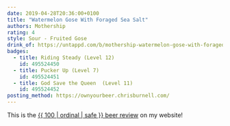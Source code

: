 ```yaml
---
date: 2019-04-28T20:36:00+0100
title: "Watermelon Gose With Foraged Sea Salt"
authors: Mothership
rating: 4
style: Sour - Fruited Gose
drink_of: https://untappd.com/b/mothership-watermelon-gose-with-foraged-sea-salt/3168769
badges:
  - title: Riding Steady (Level 12)
    id: 495524450
  - title: Pucker Up (Level 7)
    id: 495524451
  - title: God Save the Queen  (Level 11)
    id: 495524452
posting_method: https://ownyourbeer.chrisburnell.com/
---
```


<p class=" [ box ] [ center ] [ gamma ] ">This is the <a href="/beer/">{{ 100 | ordinal | safe }} beer review</a> on my website!</p>
